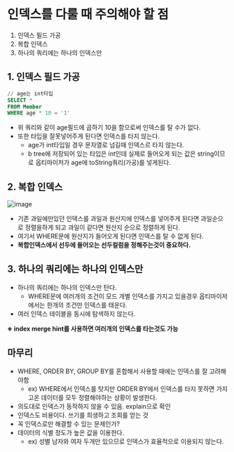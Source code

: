 # 인덱스를 다룰 때 주의해야 할 점

1. 인덱스 필드 가공
2. 복합 인덱스
3. 하나의 쿼리에는 하나의 인덱스만

## 1. 인덱스 필드 가공

```sql
// age는 int타입
SELECT * 
FROM Member
WHERE age * 10 = '1'
```
- 위 쿼리와 같이 age필드에 곱하기 10을 함으로써 인덱스를 탈 수가 없다.
- 또한 타입을 잘못넣어주게 된다면 인덱스를 타지 않는다.
  - age가 int타입일 경우 문자열로 넘길때 인덱스르 타지 않는다.
  - b tree에 저장되어 있는 타입은 int인데 실제로 들어오게 되는 값은 string이므로 옵티마이저가 age에 toString쿼리(가공)를 넣게된다.

## 2. 복합 인덱스

![image](https://user-images.githubusercontent.com/113662725/220152155-eebb3951-d458-4dad-9850-a030c7f31dba.png)

- 기존 과일에만있던 인덱스를 과일과 원산지에 인덱스를 넣어주게 된다면 과일순으로 정렬을하게 되고 과일이 같다면 원산지 순으로 정렬하게 된다.
- 여기서 WHERE문에 원산지가 들어오게 된다면 인덱스를 탈 수 없게 된다.
- **복합인덱스에서 선두에 들어오는 선두컬럼을 정해주는것이 중요하다.**

## 3. 하나의 쿼리에는 하나의 인덱스만
- 하나의 쿼리에는 하나의 인덱스만 탄다.
  - WHERE문에 여러개의 조건이 모드 개별 인덱스를 가지고 있을경우 옵티마이저에서는 한개의 조건만 인덱스를 태운다.
- 여러 인덱스 테이블을 동시에 탐색하지 않는다.


**※ index merge hint를 사용하면 여러개의 인덱스를 타는것도 가능**

## 마무리
- WHERE, ORDER BY, GROUP BY를 혼합해서 사용할 때에는 인덱스를 잘 고려해야함
  - ex) WHERE에서 인덱스를 탓지만 ORDER BY에서 인덱스를 타지 못하면 가지고온 데이터를 모두 정렬해야하는 상황이 발생한다.
- 의도대로 인덱스가 동작하지 않을 수 있음. explain으로 확인
- 인덱스도 비용이다. 쓰기를 희생하고 조회를 얻는 것
- 꼭 인덱스로만 해결할 수 있는 문제인가?
- 데이터의 식별 정도가 높은 값을 이용한다.
  - ex) 성별 남자와 여자 두개만 있으므로 인덱스가 효율적으로 이용되지 않는다.
